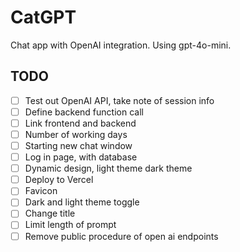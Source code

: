 # CatGPT

Chat app with OpenAI integration. Using gpt-4o-mini.

## TODO

- [ ] Test out OpenAI API, take note of session info
- [ ] Define backend function call
- [ ] Link frontend and backend
- [ ] Number of working days
- [ ] Starting new chat window
- [ ] Log in page, with database
- [ ] Dynamic design, light theme dark theme
- [ ] Deploy to Vercel
- [ ] Favicon
- [ ] Dark and light theme toggle
- [ ] Change title
- [ ] Limit length of prompt
- [ ] Remove public procedure of open ai endpoints
